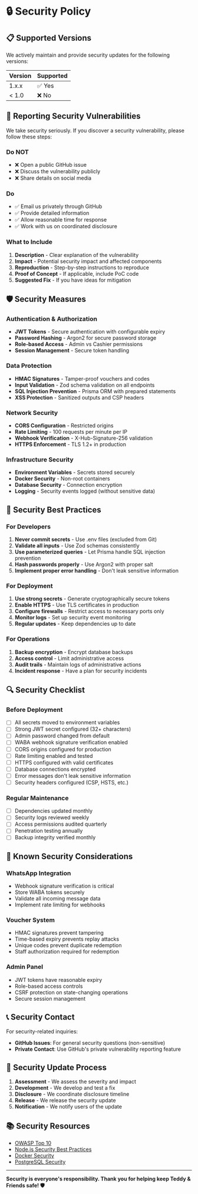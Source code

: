 # 🔒 Security Policy

## 📋 **Supported Versions**

We actively maintain and provide security updates for the following versions:

| Version | Supported          |
| ------- | ------------------ |
| 1.x.x   | ✅ Yes             |
| < 1.0   | ❌ No              |

## 🚨 **Reporting Security Vulnerabilities**

We take security seriously. If you discover a security vulnerability, please follow these steps:

### **Do NOT**

- ❌ Open a public GitHub issue
- ❌ Discuss the vulnerability publicly
- ❌ Share details on social media

### **Do**

- ✅ Email us privately through GitHub
- ✅ Provide detailed information
- ✅ Allow reasonable time for response
- ✅ Work with us on coordinated disclosure

### **What to Include**

1. **Description** - Clear explanation of the vulnerability
2. **Impact** - Potential security impact and affected components
3. **Reproduction** - Step-by-step instructions to reproduce
4. **Proof of Concept** - If applicable, include PoC code
5. **Suggested Fix** - If you have ideas for mitigation

## 🛡️ **Security Measures**

### **Authentication & Authorization**

- **JWT Tokens** - Secure authentication with configurable expiry
- **Password Hashing** - Argon2 for secure password storage
- **Role-based Access** - Admin vs Cashier permissions
- **Session Management** - Secure token handling

### **Data Protection**

- **HMAC Signatures** - Tamper-proof vouchers and codes
- **Input Validation** - Zod schema validation on all endpoints
- **SQL Injection Prevention** - Prisma ORM with prepared statements
- **XSS Protection** - Sanitized outputs and CSP headers

### **Network Security**

- **CORS Configuration** - Restricted origins
- **Rate Limiting** - 100 requests per minute per IP
- **Webhook Verification** - X-Hub-Signature-256 validation
- **HTTPS Enforcement** - TLS 1.2+ in production

### **Infrastructure Security**

- **Environment Variables** - Secrets stored securely
- **Docker Security** - Non-root containers
- **Database Security** - Connection encryption
- **Logging** - Security events logged (without sensitive data)

## 🔐 **Security Best Practices**

### **For Developers**

1. **Never commit secrets** - Use .env files (excluded from Git)
2. **Validate all inputs** - Use Zod schemas consistently
3. **Use parameterized queries** - Let Prisma handle SQL injection prevention
4. **Hash passwords properly** - Use Argon2 with proper salt
5. **Implement proper error handling** - Don't leak sensitive information

### **For Deployment**

1. **Use strong secrets** - Generate cryptographically secure tokens
2. **Enable HTTPS** - Use TLS certificates in production
3. **Configure firewalls** - Restrict access to necessary ports only
4. **Monitor logs** - Set up security event monitoring
5. **Regular updates** - Keep dependencies up to date

### **For Operations**

1. **Backup encryption** - Encrypt database backups
2. **Access control** - Limit administrative access
3. **Audit trails** - Maintain logs of administrative actions
4. **Incident response** - Have a plan for security incidents

## 🔍 **Security Checklist**

### **Before Deployment**

- [ ] All secrets moved to environment variables
- [ ] Strong JWT secret configured (32+ characters)
- [ ] Admin password changed from default
- [ ] WABA webhook signature verification enabled
- [ ] CORS origins configured for production
- [ ] Rate limiting enabled and tested
- [ ] HTTPS configured with valid certificates
- [ ] Database connections encrypted
- [ ] Error messages don't leak sensitive information
- [ ] Security headers configured (CSP, HSTS, etc.)

### **Regular Maintenance**

- [ ] Dependencies updated monthly
- [ ] Security logs reviewed weekly
- [ ] Access permissions audited quarterly
- [ ] Penetration testing annually
- [ ] Backup integrity verified monthly

## 🚨 **Known Security Considerations**

### **WhatsApp Integration**

- Webhook signature verification is critical
- Store WABA tokens securely
- Validate all incoming message data
- Implement rate limiting for webhooks

### **Voucher System**

- HMAC signatures prevent tampering
- Time-based expiry prevents replay attacks
- Unique codes prevent duplicate redemption
- Staff authorization required for redemption

### **Admin Panel**

- JWT tokens have reasonable expiry
- Role-based access controls
- CSRF protection on state-changing operations
- Secure session management

## 📞 **Security Contact**

For security-related inquiries:

- **GitHub Issues**: For general security questions (non-sensitive)
- **Private Contact**: Use GitHub's private vulnerability reporting feature

## 🔄 **Security Update Process**

1. **Assessment** - We assess the severity and impact
2. **Development** - We develop and test a fix
3. **Disclosure** - We coordinate disclosure timeline
4. **Release** - We release the security update
5. **Notification** - We notify users of the update

## 📚 **Security Resources**

- [OWASP Top 10](https://owasp.org/www-project-top-ten/)
- [Node.js Security Best Practices](https://nodejs.org/en/docs/guides/security/)
- [Docker Security](https://docs.docker.com/engine/security/)
- [PostgreSQL Security](https://www.postgresql.org/docs/current/security.html)

---

**Security is everyone's responsibility. Thank you for helping keep Teddy & Friends safe! 🛡️**

